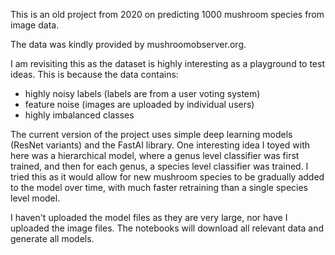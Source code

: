 This is an old project from 2020 on predicting 1000 mushroom species from image data. 

The data was kindly provided by mushroomobserver.org. 

I am revisiting this as the dataset is highly interesting as a playground to test ideas. 
This is because the data contains:
- highly noisy labels (labels are from a user voting system)
- feature noise (images are uploaded by individual users)
- highly imbalanced classes

The current version of the project uses simple deep learning models (ResNet variants) and the FastAI library. 
One interesting idea I toyed with here was a hierarchical model, where a genus level classifier was first trained, 
and then for each genus, a species level classifier was trained. I tried this as it would allow for new mushroom species to be gradually added to the model over time, with much faster retraining than a single species level model.

I haven't uploaded the model files as they are very large, nor have I uploaded the image files. The notebooks will download all relevant data and generate all models. 